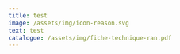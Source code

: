 ```yaml
---
title: test
image: /assets/img/icon-reason.svg
text: t﻿est
catalogue: /assets/img/fiche-technique-ran.pdf
---
```

